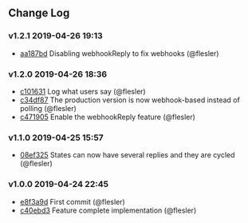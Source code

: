 ## Change Log

### v1.2.1 2019-04-26 19:13
- [aa187bd](https://github.com/flesler/rubber-duck-bot/commit/aa187bd0abb3ef3aec9b6e3163460da7428b851f) Disabling webhookReply to fix webhooks (@flesler)

### v1.2.0 2019-04-26 18:36
- [c101631](https://github.com/flesler/rubber-duck-bot/commit/c101631f605cf2a7535fa31e5bc1d01fe7c509e7) Log what users say (@flesler)
- [c34df87](https://github.com/flesler/rubber-duck-bot/commit/c34df8790e82aea9707ae631f7854ce6078dde88) The production version is now webhook-based instead of polling (@flesler)
- [c471905](https://github.com/flesler/rubber-duck-bot/commit/c47190532185feda847a3616ca9df0c149440eae) Enable the webhookReply feature (@flesler)

### v1.1.0 2019-04-25 15:57
- [08ef325](https://github.com/flesler/rubber-duck-bot/commit/08ef3252ba530f29215adf28d509291c9155178a) States can now have several replies and they are cycled (@flesler)

### v1.0.0 2019-04-24 22:45
- [e8f3a9d](https://github.com/flesler/rubber-duck-bot/commit/e8f3a9d8c9653d7f506064ffd9babbba14a6f552) First commit (@flesler)
- [c40ebd3](https://github.com/flesler/rubber-duck-bot/commit/c40ebd33ae1c2b73b786b9118cb4a080d9812264) Feature complete implementation (@flesler)